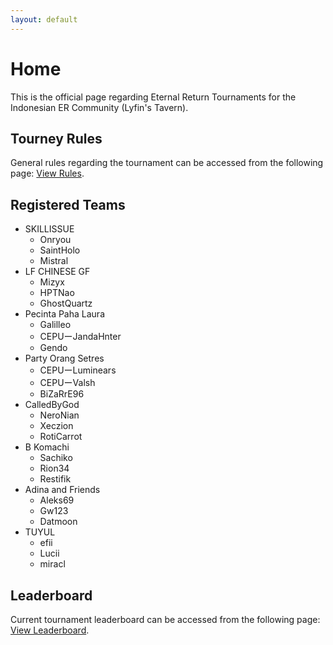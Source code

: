 ```yaml
---
layout: default
---
```


# **Home**

This is the official page regarding Eternal Return Tournaments for the Indonesian ER Community (Lyfin's Tavern).

## Tourney Rules

General rules regarding the tournament can be accessed from the following page: [View Rules](./rulebook.html).

## Registered Teams

- SKILLISSUE
  - Onryou
  - SaintHolo
  - Mistral
- LF CHINESE GF
  - Mizyx
  - HPTNao
  - GhostQuartz
- Pecinta Paha Laura
  - Galilleo
  - CEPUーJandaHnter
  - Gendo
- Party Orang Setres 
  - CEPUーLuminears
  - CEPUーValsh
  - BiZaRrE96
- CalledByGod
  - NeroNian
  - Xeczion
  - RotiCarrot
- B Komachi
  - Sachiko
  - Rion34
  - Restifik
- Adina and Friends
  - Aleks69
  - Gw123
  - Datmoon
- TUYUL
  - efii
  - Lucii
  - miracl


## Leaderboard

Current tournament leaderboard can be accessed from the following page: [View Leaderboard](./leaderboard.html).
